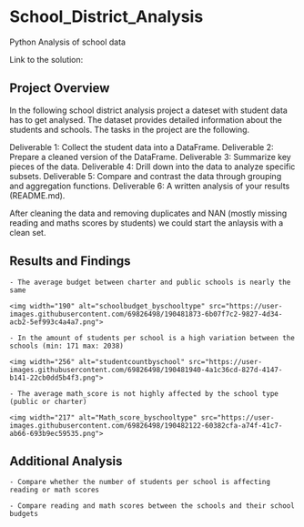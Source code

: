 # School_District_Analysis
Python Analysis of school data

Link to the solution: 

## Project Overview
In the following school district analysis project a dateset with student data has to get analysed. 
The dataset provides detailed information about the students and schools. The tasks in the project are the following. 

Deliverable 1: Collect the student data into a DataFrame.
Deliverable 2: Prepare a cleaned version of the DataFrame.
Deliverable 3: Summarize key pieces of the data.
Deliverable 4: Drill down into the data to analyze specific subsets.
Deliverable 5: Compare and contrast the data through grouping and aggregation functions.
Deliverable 6: A written analysis of your results (README.md).


After cleaning the data and removing duplicates and NAN (mostly missing reading and maths scores by students) we could start the anlaysis with a clean set. 

## Results and Findings
    
    - The average budget between charter and public schools is nearly the same 
    
    <img width="190" alt="schoolbudget_byschooltype" src="https://user-images.githubusercontent.com/69826498/190481873-6b07f7c2-9827-4d34-acb2-5ef993c4a4a7.png">

    - In the amount of students per school is a high variation between the schools (min: 171 max: 2038)
    
    <img width="256" alt="studentcountbyschool" src="https://user-images.githubusercontent.com/69826498/190481940-4a1c36cd-827d-4147-b141-22cb0dd5b4f3.png">

    - The average math_score is not highly affected by the school type (public or charter)
    
    <img width="217" alt="Math_score_byschooltype" src="https://user-images.githubusercontent.com/69826498/190482122-60382cfa-a74f-41c7-ab66-693b9ec59535.png">

  
## Additional Analysis

    - Compare whether the number of students per school is affecting reading or math scores 
    
    - Compare reading and math scores between the schools and their school budgets
